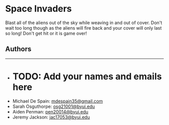 # Space Invaders

Blast all of the aliens out of the sky while weaving in and out of cover.  Don't wait too long though as the aliens will fire back
and your cover will only last so long!  Don't get hit or it is game over!

## Authors

---

- # TODO: Add your names and emails here

* Michael De Spain: mdespain35@gmail.com
* Sarah Osguthorpe: osg21001@byui.edu
* Aiden Penman: pen20014@byui.edu
* Jeremy Jackson: jac17053@byui.edu